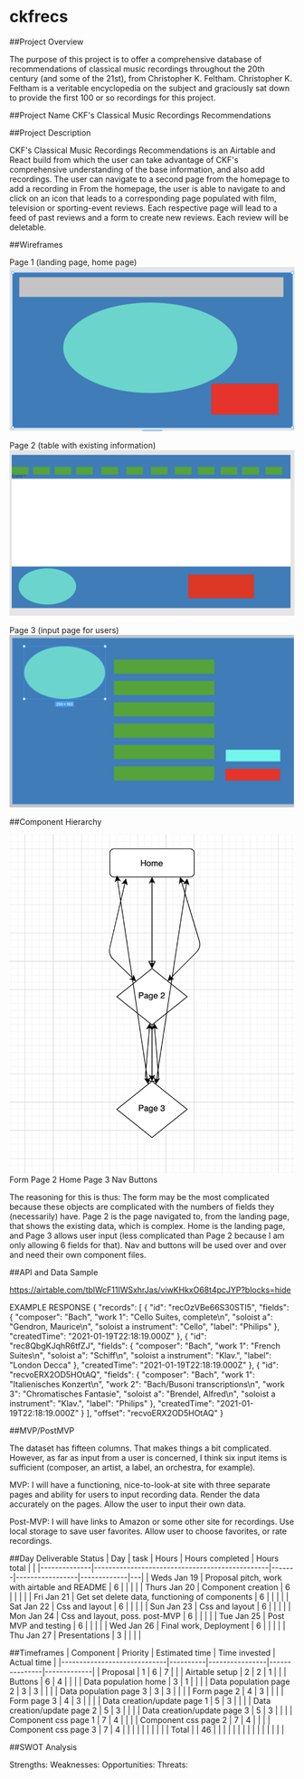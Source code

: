 # ckfrecs
##Project Overview

The purpose of this project is to offer a comprehensive database of recommendations of classical music recordings throughout the 20th century (and some of the 21st), from Christopher K. Feltham. Christopher K. Feltham is a veritable encyclopedia on the subject and graciously sat down to provide the first 100 or so recordings for this project.

##Project Name
CKF's Classical Music Recordings Recommendations

##Project Description

CKF's Classical Music Recordings Recommendations is an Airtable and React build from which the user can take advantage of CKF's comprehensive understanding of the base information, and also add recordings. The user can navigate to a second page from the homepage to add a recording in From the homepage, the user is able to navigate to and click on an icon that leads to a corresponding page populated with film, television or sporting-event reviews. Each respective page will lead to a feed of past reviews and a form to create new reviews. Each review will be deletable.


##Wireframes

Page 1 (landing page, home page)
![Wireframe](./assets/pageOne.png)

Page 2 (table with existing information)
![Wireframe](./assets/pageTwo.png)

Page 3 (input page for users)
![Wireframe](./assets/pageThree.png)


##Component Hierarchy

![Drawing](./assets/hierarchy.png)
Form
Page 2
Home
Page 3
Nav
Buttons

The reasoning for this is thus:
The form may be the most complicated because these objects are complicated with the numbers of fields they (necessarily) have.
Page 2 is the page navigated to, from the landing page, that shows the existing data, which is complex. Home is the landing page, and Page 3 allows user input (less complicated than Page 2 because I am only allowing 6 fields for that). Nav and buttons will be used over and over and need their own component files.

##API and Data Sample

https://airtable.com/tblWcF11IWSxhrJas/viwKHkxO68t4pcJYP?blocks=hide

EXAMPLE RESPONSE
{
    "records": [
        {
            "id": "recOzVBe66S30STI5",
            "fields": {
                "composer": "Bach",
                "work 1": "Cello Suites, complete\n",
                "soloist a": "Gendron, Maurice\n",
                "soloist a instrument": "Cello",
                "label": "Philips"
            },
            "createdTime": "2021-01-19T22:18:19.000Z"
        },
        {
            "id": "rec8QbgKJqhR6tfZJ",
            "fields": {
                "composer": "Bach",
                "work 1": "French Suites\n",
                "soloist a": "Schiff\n",
                "soloist a instrument": "Klav.",
                "label": "London Decca"
            },
            "createdTime": "2021-01-19T22:18:19.000Z"
        },
        {
            "id": "recvoERX2OD5HOtAQ",
            "fields": {
                "composer": "Bach",
                "work 1": "Italienisches Konzert\n",
                "work 2": "Bach/Busoni transcriptions\n",
                "work 3": "Chromatisches Fantasie",
                "soloist a": "Brendel, Alfred\n",
                "soloist a instrument": "Klav.",
                "label": "Philips"
            },
            "createdTime": "2021-01-19T22:18:19.000Z"
        }
    ],
    "offset": "recvoERX2OD5HOtAQ"
}


##MVP/PostMVP

The dataset has fifteen columns. That makes things a bit complicated. However, as far as input from a user is concerned, I think six input items is sufficient (composer, an artist, a label, an orchestra, for example).

MVP: I will have a functioning, nice-to-look-at site with three separate pages and ability for users to input recording data.
Render the data accurately on the pages.
Allow the user to input their own data.


Post-MVP: I will have links to Amazon or some other site for recordings.
Use local storage to save user favorites.
Allow user to choose favorites, or rate recordings.


##Day	Deliverable	Status
| Day          | task                                           | Hours | Hours completed | Hours total |   |
|--------------|------------------------------------------------|-------|-----------------|-------------|---|
| Weds Jan 19  | Proposal pitch, work with airtable and README  | 6     |                 |             |   |
| Thurs Jan 20 | Component creation                             | 6     |                 |             |   |
| Fri Jan 21   | Get set delete data, functioning of components | 6     |                 |             |   |
| Sat Jan 22   | Css and layout                                 | 6     |                 |             |   |
| Sun Jan 23   | Css and layout                                 | 6     |                 |             |   |
| Mon Jan 24   | Css and layout, poss. post-MVP                 | 6     |                 |             |   |
| Tue Jan 25   | Post MVP and testing                           | 6     |                 |             |   |
| Wed Jan 26   | Final work, Deployment                         | 6     |                 |             |   |
| Thu Jan 27   | Presentations                                  | 3     |                 |             |   |


##Timeframes
| Component                   | Priority | Estimated time | Time invested | Actual time |
|-----------------------------|----------|----------------|---------------|-------------|
| Proposal                    | 1        | 6              | 7             |             |
| Airtable setup              | 2        | 2              | 1             |             |
| Buttons                     | 6        | 4              |               |             |
| Data population home        | 3        | 1              |               |             |
| Data population page 2      | 3        | 3              |               |             |
| Data population page 3      | 3        | 3              |               |             |
| Form page 2                 | 4        | 3              |               |             |
| Form page 3                 | 4        | 3              |               |             |
| Data creation/update page 1 | 5        | 3              |               |             |
| Data creation/update page 2 | 5        | 3              |               |             |
| Data creation/update page 3 | 5        | 3              |               |             |
| Component css page 1        | 7        | 4              |               |             |
| Component css page 2        | 7        | 4              |               |             |
| Component css page 3        | 7        | 4              |               |             |
|                             |          |                |               |             |
| Total                       |          | 46             |               |             |
|                             |          |                |               |             |
|                             |          |                |               |             |


##SWOT Analysis

Strengths:
Weaknesses:
Opportunities:
Threats: